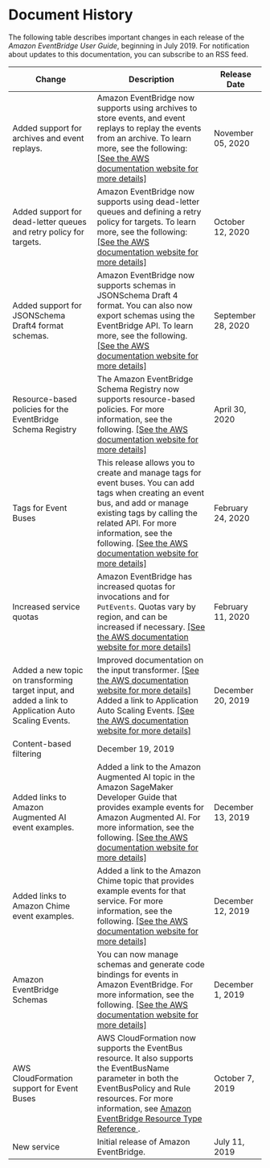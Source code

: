 # Document History<a name="eb-document-history"></a>

The following table describes important changes in each release of the *Amazon EventBridge User Guide*, beginning in July 2019\. For notification about updates to this documentation, you can subscribe to an RSS feed\. 


| Change | Description | Release Date | 
| --- | --- | --- | 
|  Added support for archives and event replays\.  |  Amazon EventBridge now supports using archives to store events, and event replays to replay the events from an archive\. To learn more, see the following: [\[See the AWS documentation website for more details\]](http://docs.aws.amazon.com/eventbridge/latest/userguide/eb-document-history.html)  | November 05, 2020 | 
|  Added support for dead\-letter queues and retry policy for targets\.  |  Amazon EventBridge now supports using dead\-letter queues and defining a retry policy for targets\. To learn more, see the following: [\[See the AWS documentation website for more details\]](http://docs.aws.amazon.com/eventbridge/latest/userguide/eb-document-history.html)  | October 12, 2020 | 
|  Added support for JSONSchema Draft4 format schemas\.  |  Amazon EventBridge now supports schemas in JSONSchema Draft 4 format\. You can also now export schemas using the EventBridge API\. To learn more, see the following\. [\[See the AWS documentation website for more details\]](http://docs.aws.amazon.com/eventbridge/latest/userguide/eb-document-history.html)  | September 28, 2020 | 
|  Resource\-based policies for the EventBridge Schema Registry  |  The Amazon EventBridge Schema Registry now supports resource\-based policies\. For more information, see the following\. [\[See the AWS documentation website for more details\]](http://docs.aws.amazon.com/eventbridge/latest/userguide/eb-document-history.html)  | April 30, 2020 | 
|  Tags for Event Buses  |  This release allows you to create and manage tags for event buses\. You can add tags when creating an event bus, and add or manage existing tags by calling the related API\. For more information, see the following\. [\[See the AWS documentation website for more details\]](http://docs.aws.amazon.com/eventbridge/latest/userguide/eb-document-history.html)  | February 24, 2020 | 
|  Increased service quotas  |  Amazon EventBridge has increased quotas for invocations and for `PutEvents`\. Quotas vary by region, and can be increased if necessary\. [\[See the AWS documentation website for more details\]](http://docs.aws.amazon.com/eventbridge/latest/userguide/eb-document-history.html)  | February 11, 2020 | 
|  Added a new topic on transforming target input, and added a link to Application Auto Scaling Events\.  |  Improved documentation on the input transformer\. [\[See the AWS documentation website for more details\]](http://docs.aws.amazon.com/eventbridge/latest/userguide/eb-document-history.html) Added a link to Application Auto Scaling Events\. [\[See the AWS documentation website for more details\]](http://docs.aws.amazon.com/eventbridge/latest/userguide/eb-document-history.html)  | December 20, 2019 | 
|  Content\-based filtering  | December 19, 2019 | 
|  Added links to Amazon Augmented AI event examples\.  |  Added a link to the Amazon Augmented AI topic in the Amazon SageMaker Developer Guide that provides example events for Amazon Augmented AI\. For more information, see the following\. [\[See the AWS documentation website for more details\]](http://docs.aws.amazon.com/eventbridge/latest/userguide/eb-document-history.html)  | December 13, 2019 | 
|  Added links to Amazon Chime event examples\.  |  Added a link to the Amazon Chime topic that provides example events for that service\. For more information, see the following\. [\[See the AWS documentation website for more details\]](http://docs.aws.amazon.com/eventbridge/latest/userguide/eb-document-history.html)  | December 12, 2019 | 
|  Amazon EventBridge Schemas  |  You can now manage schemas and generate code bindings for events in Amazon EventBridge\. For more information, see the following\.  [\[See the AWS documentation website for more details\]](http://docs.aws.amazon.com/eventbridge/latest/userguide/eb-document-history.html)  | December 1, 2019 | 
|  AWS CloudFormation support for Event Buses  |  AWS CloudFormation now supports the EventBus resource\. It also supports the EventBusName parameter in both the EventBusPolicy and Rule resources\. For more information, see [Amazon EventBridge Resource Type Reference ](https://docs.aws.amazon.com/AWSCloudFormation/latest/UserGuide/AWS_Events.html)\.  | October 7, 2019 | 
|  New service  |  Initial release of Amazon EventBridge\.  | July 11, 2019 | 